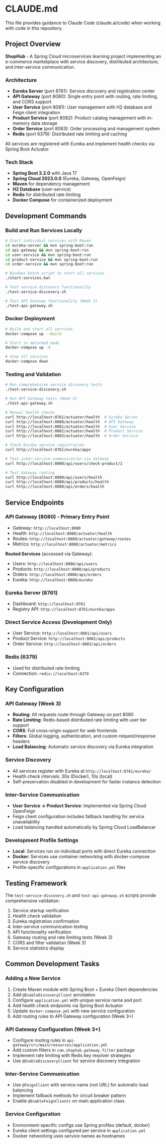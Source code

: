 # CLAUDE.md

This file provides guidance to Claude Code (claude.ai/code) when working with code in this repository.

## Project Overview

**ShopHub** - A Spring Cloud microservices learning project implementing an e-commerce marketplace with service discovery, distributed architecture, and inter-service communication.

### Architecture
- **Eureka Server** (port 8761): Service discovery and registration center
- **API Gateway** (port 8080): Single entry point with routing, rate limiting, and CORS support
- **User Service** (port 8081): User management with H2 database and Feign client integration
- **Product Service** (port 8082): Product catalog management with in-memory data storage
- **Order Service** (port 8083): Order processing and management system
- **Redis** (port 6379): Distributed rate limiting and caching

All services are registered with Eureka and implement health checks via Spring Boot Actuator.

### Tech Stack
- **Spring Boot 3.2.0** with Java 17
- **Spring Cloud 2023.0.0** (Eureka, Gateway, OpenFeign)
- **Maven** for dependency management
- **H2 Database** (user-service)
- **Redis** for distributed rate limiting
- **Docker Compose** for containerized deployment

## Development Commands

### Build and Run Services Locally
```bash
# Start individual services with Maven
cd eureka-server && mvn spring-boot:run
cd api-gateway && mvn spring-boot:run
cd user-service && mvn spring-boot:run
cd product-service && mvn spring-boot:run
cd order-service && mvn spring-boot:run

# Windows batch script to start all services
./start-services.bat

# Test service discovery functionality
./test-service-discovery.sh

# Test API Gateway functionality (Week 3)
./test-api-gateway.sh
```

### Docker Deployment
```bash
# Build and start all services
docker-compose up --build

# Start in detached mode
docker-compose up -d

# Stop all services
docker-compose down
```

### Testing and Validation
```bash
# Run comprehensive service discovery tests
./test-service-discovery.sh

# Run API Gateway tests (Week 3)
./test-api-gateway.sh

# Manual health checks
curl http://localhost:8761/actuator/health  # Eureka Server
curl http://localhost:8080/actuator/health  # API Gateway  
curl http://localhost:8081/actuator/health  # User Service
curl http://localhost:8082/actuator/health  # Product Service
curl http://localhost:8083/actuator/health  # Order Service

# Check Eureka service registration
curl http://localhost:8761/eureka/apps

# Test inter-service communication via Gateway
curl http://localhost:8080/api/users/check-product/1

# Test Gateway routing
curl http://localhost:8080/api/users/health
curl http://localhost:8080/api/products/health
curl http://localhost:8080/api/orders/health
```

## Service Endpoints

### API Gateway (8080) - **Primary Entry Point**
- Gateway: `http://localhost:8080`
- Health: `http://localhost:8080/actuator/health`
- Routes: `http://localhost:8080/actuator/gateway/routes`
- Metrics: `http://localhost:8080/actuator/metrics`

**Routed Services** (accessed via Gateway):
- Users: `http://localhost:8080/api/users`
- Products: `http://localhost:8080/api/products`
- Orders: `http://localhost:8080/api/orders`
- Eureka: `http://localhost:8080/eureka`

### Eureka Server (8761)
- Dashboard: `http://localhost:8761`
- Registry API: `http://localhost:8761/eureka/apps`

### Direct Service Access (Development Only)
- User Service: `http://localhost:8081/api/users`
- Product Service: `http://localhost:8082/api/products`  
- Order Service: `http://localhost:8083/api/orders`

### Redis (6379)
- Used for distributed rate limiting
- Connection: `redis://localhost:6379`

## Key Configuration

### API Gateway (Week 3)
- **Routing**: All requests route through Gateway on port 8080
- **Rate Limiting**: Redis-based distributed rate limiting with user tier support
- **CORS**: Full cross-origin support for web frontends
- **Filters**: Global logging, authentication, and custom request/response headers
- **Load Balancing**: Automatic service discovery via Eureka integration

### Service Discovery
- All services register with Eureka at `http://localhost:8761/eureka/`
- Health check intervals: 30s (Docker), 10s (local)
- Self-preservation disabled in development for faster instance detection

### Inter-Service Communication
- **User Service → Product Service**: Implemented via Spring Cloud OpenFeign
- Feign client configuration includes fallback handling for service unavailability
- Load balancing handled automatically by Spring Cloud LoadBalancer

### Development Profile Settings
- **Local**: Services run on individual ports with direct Eureka connection
- **Docker**: Services use container networking with docker-compose service discovery
- Profile-specific configurations in `application.yml` files

## Testing Framework

The `test-service-discovery.sh` and `test-api-gateway.sh` scripts provide comprehensive validation:
1. Service startup verification
2. Health check validation  
3. Eureka registration confirmation
4. Inter-service communication testing
5. API functionality verification
6. Gateway routing and rate limiting tests (Week 3)
7. CORS and filter validation (Week 3)
8. Service statistics display

## Common Development Tasks

### Adding a New Service
1. Create Maven module with Spring Boot + Eureka Client dependencies
2. Add `@EnableDiscoveryClient` annotation
3. Configure `application.yml` with unique service name and port
4. Add health check endpoints via Spring Boot Actuator
5. Update `docker-compose.yml` with new service configuration
6. Add routing rules to API Gateway configuration (Week 3+)

### API Gateway Configuration (Week 3+)
- Configure routing rules in `api-gateway/src/main/resources/application.yml`
- Add custom filters in `com.shophub.gateway.filter` package
- Implement rate limiting with Redis key resolver strategies
- Use `@EnableDiscoveryClient` for service discovery integration

### Inter-Service Communication
- Use `@FeignClient` with service name (not URL) for automatic load balancing
- Implement fallback methods for circuit breaker pattern
- Enable `@EnableFeignClients` on main application class

### Service Configuration
- Environment-specific configs use Spring profiles (default, docker)
- Eureka client settings configured per service in `application.yml`
- Docker networking uses service names as hostnames